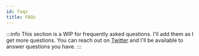 ```yaml
---
id: faqs
title: FAQs
---
```


:::info
This section is a WIP for frequently asked questions. I'll add them as I get more questions. You can reach out on [Twitter](https://twitter.com/vick_OnRails) and I'll be available to answer questions you have.
:::
